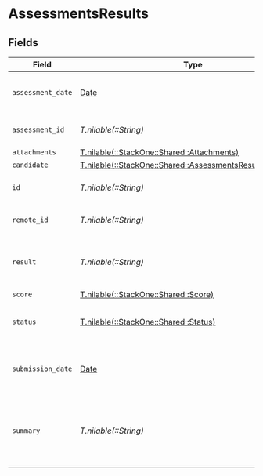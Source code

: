 # AssessmentsResults


## Fields

| Field                                                                                                            | Type                                                                                                             | Required                                                                                                         | Description                                                                                                      | Example                                                                                                          |
| ---------------------------------------------------------------------------------------------------------------- | ---------------------------------------------------------------------------------------------------------------- | ---------------------------------------------------------------------------------------------------------------- | ---------------------------------------------------------------------------------------------------------------- | ---------------------------------------------------------------------------------------------------------------- |
| `assessment_date`                                                                                                | [Date](https://ruby-doc.org/stdlib-2.6.1/libdoc/date/rdoc/Date.html)                                             | :heavy_minus_sign:                                                                                               | The start date of the candidate assessment                                                                       | 2021-01-01T01:01:01.000Z                                                                                         |
| `assessment_id`                                                                                                  | *T.nilable(::String)*                                                                                            | :heavy_minus_sign:                                                                                               | The id of the candidate assessment                                                                               | f15aad8e-8db6-4194-8299-a525eb8fc30f                                                                             |
| `attachments`                                                                                                    | [T.nilable(::StackOne::Shared::Attachments)](../../models/shared/attachments.md)                                 | :heavy_minus_sign:                                                                                               | N/A                                                                                                              |                                                                                                                  |
| `candidate`                                                                                                      | [T.nilable(::StackOne::Shared::AssessmentsResultsCandidate)](../../models/shared/assessmentsresultscandidate.md) | :heavy_minus_sign:                                                                                               | N/A                                                                                                              |                                                                                                                  |
| `id`                                                                                                             | *T.nilable(::String)*                                                                                            | :heavy_minus_sign:                                                                                               | Unique identifier                                                                                                | 8187e5da-dc77-475e-9949-af0f1fa4e4e3                                                                             |
| `remote_id`                                                                                                      | *T.nilable(::String)*                                                                                            | :heavy_minus_sign:                                                                                               | Provider's unique identifier                                                                                     | 8187e5da-dc77-475e-9949-af0f1fa4e4e3                                                                             |
| `result`                                                                                                         | *T.nilable(::String)*                                                                                            | :heavy_minus_sign:                                                                                               | The final result to candidate whether pass or fail                                                               | pass                                                                                                             |
| `score`                                                                                                          | [T.nilable(::StackOne::Shared::Score)](../../models/shared/score.md)                                             | :heavy_minus_sign:                                                                                               | N/A                                                                                                              |                                                                                                                  |
| `status`                                                                                                         | [T.nilable(::StackOne::Shared::Status)](../../models/shared/status.md)                                           | :heavy_minus_sign:                                                                                               | The status of the candidates assessment.                                                                         | completed                                                                                                        |
| `submission_date`                                                                                                | [Date](https://ruby-doc.org/stdlib-2.6.1/libdoc/date/rdoc/Date.html)                                             | :heavy_minus_sign:                                                                                               | The submission date of the candidate assessment                                                                  | 2021-01-01T01:01:01.000Z                                                                                         |
| `summary`                                                                                                        | *T.nilable(::String)*                                                                                            | :heavy_minus_sign:                                                                                               | The summary about the result of the assessments                                                                  | Candidate demonstrates strong understanding of core concepts, but struggles with application                     |